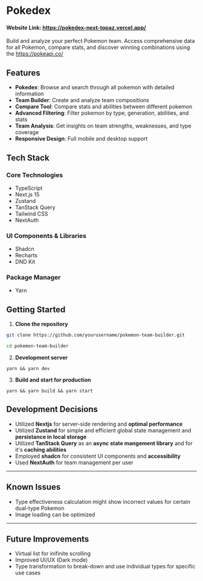 # Pokedex

#### Website Link: https://pokedex-next-topaz.vercel.app/

Build and analyze your perfect Pokemon team. Access comprehensive
data for all Pokemon, compare stats, and discover winning
combinations using the https://pokeapi.co/

## Features

- **Pokedex**: Browse and search through all pokemon with detailed information
- **Team Builder**: Create and analyze team compositions
- **Compare Tool**: Compare stats and abilities between different pokemon
- **Advanced Filtering**: Filter pokemon by type, generation, abilities, and stats
- **Team Analysis**: Get insights on team strengths, weaknesses, and type coverage
- **Responsive Design**: Full mobile and desktop support

## Tech Stack

### Core Technologies

- TypeScript
- Next.js 15
- Zustand
- TanStack Query
- Tailwind CSS
- NextAuth

### UI Components & Libraries

- Shadcn
- Recharts
- DND Kit

### Package Manager

- Yarn

## Getting Started

1. **Clone the repository**

```bash
git clone https://github.com/yourusername/pokemon-team-builder.git

cd pokemon-team-builder

```

2. **Development server**

```
yarn && yarn dev
```

3. **Build and start for production**

```
yarn && yarn build && yarn start
```

## Development Decisions

- Utilized **Nextjs** for server-side rendering and **optimal performance**
- Utilized **Zustand** for simple and efficient global state management and **persistance in local storage**
- Utilized **TanStack Query** as an **async state mangement library** and for it's **caching abilities**
- Employed **shadcn** for consistent UI components and **accessibility**
- Used **NextAuth** for team management per user

---

## Known Issues

- Type effectiveness calculation might show incorrect values for certain dual-type Pokemon
- Image loading can be optimized

---

## Future Improvements

- Virtual list for inifinite scrolling
- Improved UI/UX (Dark mode)
- Type transformation to break-down and use individual types for specific use cases
